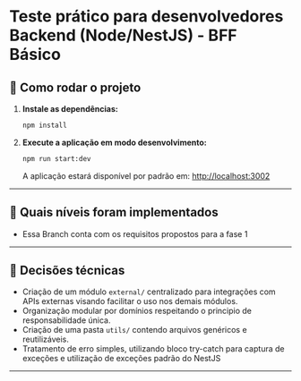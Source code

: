 # Teste prático para desenvolvedores Backend (Node/NestJS) - BFF Básico

## 🚀 Como rodar o projeto

1. **Instale as dependências:**

   ```bash
   npm install
   ```


2. **Execute a aplicação em modo desenvolvimento:**

   ```bash
   npm run start:dev
   ```

   A aplicação estará disponível por padrão em: [http://localhost:3002](http://localhost:3000)

---

## 🧩 Quais níveis foram implementados

- Essa Branch conta com os requisitos propostos para a fase 1

---

## 🧠 Decisões técnicas

- Criação de um módulo `external/` centralizado para integrações com APIs externas visando facilitar o uso nos demais módulos.
- Organização modular por domínios respeitando o principio de responsabilidade única.
- Criação de uma pasta `utils/` contendo arquivos genéricos e reutilizáveis.
- Tratamento de erro simples, utilizando bloco try-catch para captura de exceções e utilização de exceções padrão do NestJS

---
